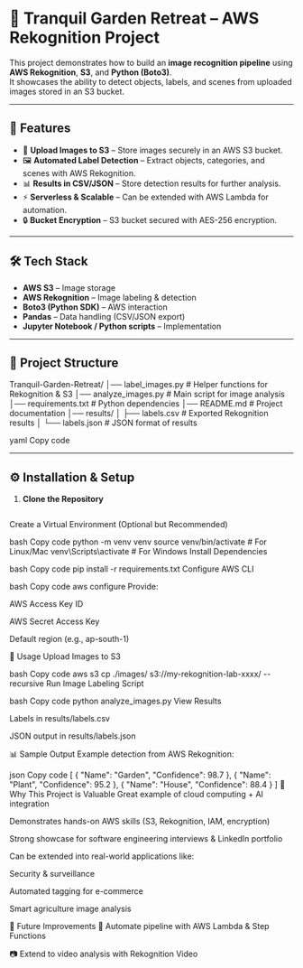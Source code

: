 # 🌿 Tranquil Garden Retreat – AWS Rekognition Project  

This project demonstrates how to build an **image recognition pipeline** using **AWS Rekognition**, **S3**, and **Python (Boto3)**.  
It showcases the ability to detect objects, labels, and scenes from uploaded images stored in an S3 bucket.  

---

## 🚀 Features  

- 📂 **Upload Images to S3** – Store images securely in an AWS S3 bucket.  
- 🖼 **Automated Label Detection** – Extract objects, categories, and scenes with AWS Rekognition.  
- 📊 **Results in CSV/JSON** – Store detection results for further analysis.  
- ⚡ **Serverless & Scalable** – Can be extended with AWS Lambda for automation.  
- 🔒 **Bucket Encryption** – S3 bucket secured with AES-256 encryption.  

---

## 🛠 Tech Stack  

- **AWS S3** – Image storage  
- **AWS Rekognition** – Image labeling & detection  
- **Boto3 (Python SDK)** – AWS interaction  
- **Pandas** – Data handling (CSV/JSON export)  
- **Jupyter Notebook / Python scripts** – Implementation  

---

## 📂 Project Structure  

Tranquil-Garden-Retreat/
│── label_images.py # Helper functions for Rekognition & S3
│── analyze_images.py # Main script for image analysis
│── requirements.txt # Python dependencies
│── README.md # Project documentation
│── results/
│ ├── labels.csv # Exported Rekognition results
│ └── labels.json # JSON format of results

yaml
Copy code

---

## ⚙️ Installation & Setup  

1. **Clone the Repository**  
   ```bash

Create a Virtual Environment (Optional but Recommended)

bash
Copy code
python -m venv venv
source venv/bin/activate   # For Linux/Mac
venv\Scripts\activate      # For Windows
Install Dependencies

bash
Copy code
pip install -r requirements.txt
Configure AWS CLI

bash
Copy code
aws configure
Provide:

AWS Access Key ID

AWS Secret Access Key

Default region (e.g., ap-south-1)

📌 Usage
Upload Images to S3

bash
Copy code
aws s3 cp ./images/ s3://my-rekognition-lab-xxxx/ --recursive
Run Image Labeling Script

bash
Copy code
python analyze_images.py
View Results

Labels in results/labels.csv

JSON output in results/labels.json

📊 Sample Output
Example detection from AWS Rekognition:

json
Copy code
[
  {
    "Name": "Garden",
    "Confidence": 98.7
  },
  {
    "Name": "Plant",
    "Confidence": 95.2
  },
  {
    "Name": "House",
    "Confidence": 88.4
  }
]
🌟 Why This Project is Valuable
Great example of cloud computing + AI integration

Demonstrates hands-on AWS skills (S3, Rekognition, IAM, encryption)

Strong showcase for software engineering interviews & LinkedIn portfolio

Can be extended into real-world applications like:

Security & surveillance

Automated tagging for e-commerce

Smart agriculture image analysis

📖 Future Improvements
🔄 Automate pipeline with AWS Lambda & Step Functions

📷 Extend to video analysis with Rekognition Video
